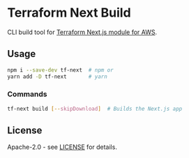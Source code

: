 # Terraform Next Build

CLI build tool for [Terraform Next.js module for AWS](https://github.com/milliHQ/terraform-aws-next-js).

## Usage

```sh
npm i --save-dev tf-next  # npm or
yarn add -D tf-next       # yarn
```

### Commands

```sh
tf-next build [--skipDownload]  # Builds the Next.js app
```

## License

Apache-2.0 - see [LICENSE](./LICENSE) for details.
